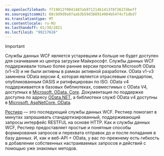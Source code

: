 ```yaml
---
ms.openlocfilehash: ff19012f0041487ab971214b1413f8f3627dbeff
ms.sourcegitcommit: 68c9d9d9a97aab3b59d388914004b5474cf1dbd7
ms.translationtype: MT
ms.contentlocale: ru-RU
ms.lasthandoff: 01/30/2021
ms.locfileid: "99217616"
---
```

> [!IMPORTANT]
> Службы данных WCF является устаревшим и больше не будет доступен для скачивания из центра загрузки Майкрософт.
> Службы данных WCF поддерживали только более ранние версии протокола Microsoft OData (v1-v3) и не были активны в рамках активной разработки. OData v1-v3 заменена OData версии 4, которая является отраслевым стандартом, опубликованным OASIS и ратифицирован по ISO. OData v4 поддерживается в базовых библиотеках, совместимых с OData V4, доступных в [Microsoft. OData. Core](https://www.nuget.org/packages/Microsoft.OData.Core/). Документация по поддержке доступна по адресу [OData.NET](https://odata.github.io/odata.net), а библиотеки служб OData v4 доступны в [Microsoft. AspNetCore. OData](https://www.nuget.org/packages/Microsoft.AspNetCore.OData).
>
> [Рестиер](https://github.com/OData/RESTier) — это последующий службы данных WCF. Рестиер помогает в минутах запрашивать стандартизированный, поддерживающий запросы интерфейс RESTFUL на основе HTTP.
> Как и службы данных WCF, Рестиер предоставляет простые и понятные способы формирования запросов и перехвата отправок до и после попадания в базу данных. И, как и веб-API + OData, у вас по-прежнему есть гибкость в добавлении собственных настраиваемых запросов и действий с помощью уже знакомых методов.
